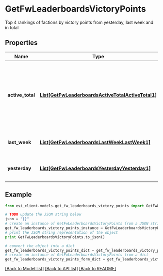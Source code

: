 # GetFwLeaderboardsVictoryPoints

Top 4 rankings of factions by victory points from yesterday, last week and in total

## Properties

Name | Type | Description | Notes
------------ | ------------- | ------------- | -------------
**active_total** | [**List[GetFwLeaderboardsActiveTotalActiveTotal1]**](GetFwLeaderboardsActiveTotalActiveTotal1.md) | Top 4 ranking of factions active in faction warfare by total victory points. A faction is considered \&quot;active\&quot; if they have participated in faction warfare in the past 14 days | 
**last_week** | [**List[GetFwLeaderboardsLastWeekLastWeek1]**](GetFwLeaderboardsLastWeekLastWeek1.md) | Top 4 ranking of factions by victory points in the past week | 
**yesterday** | [**List[GetFwLeaderboardsYesterdayYesterday1]**](GetFwLeaderboardsYesterdayYesterday1.md) | Top 4 ranking of factions by victory points in the past day | 

## Example

```python
from esi_client.models.get_fw_leaderboards_victory_points import GetFwLeaderboardsVictoryPoints

# TODO update the JSON string below
json = "{}"
# create an instance of GetFwLeaderboardsVictoryPoints from a JSON string
get_fw_leaderboards_victory_points_instance = GetFwLeaderboardsVictoryPoints.from_json(json)
# print the JSON string representation of the object
print GetFwLeaderboardsVictoryPoints.to_json()

# convert the object into a dict
get_fw_leaderboards_victory_points_dict = get_fw_leaderboards_victory_points_instance.to_dict()
# create an instance of GetFwLeaderboardsVictoryPoints from a dict
get_fw_leaderboards_victory_points_form_dict = get_fw_leaderboards_victory_points.from_dict(get_fw_leaderboards_victory_points_dict)
```
[[Back to Model list]](../README.md#documentation-for-models) [[Back to API list]](../README.md#documentation-for-api-endpoints) [[Back to README]](../README.md)


